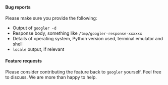 
#### Bug reports
  
Please make sure you provide the following:
- Output of `googler -d`
- Response body, something like `/tmp/googler-response-xxxxxx`
- Details of operating system, Python version used, terminal emulator and shell
- `locale` output, if relevant
  
  
#### Feature requests
Please consider contributing the feature back to `googler` yourself. Feel free to discuss. We are more than happy to help.
